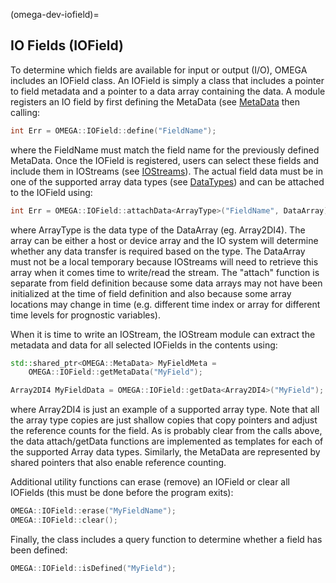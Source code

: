 (omega-dev-iofield)=

## IO Fields (IOField)

To determine which fields are available for input or output (I/O), OMEGA
includes an IOField class. An IOField is simply a class that includes a
pointer to field metadata and a pointer to a data array containing the data.
A module registers an IO field by first defining the MetaData
(see [MetaData](#omega-dev-metadata) then calling:
```c++
int Err = OMEGA::IOField::define("FieldName");
```
where the FieldName must match the field name for the previously defined
MetaData. Once the IOField is registered, users can select these fields
and include them in IOStreams (see [IOStreams](#omega-dev-iostreams)).
The actual field data must be in one of the supported array data types
(see [DataTypes](#omega-dev-data-types)) and can be attached to the IOField
using:
```c++
int Err = OMEGA::IOField::attachData<ArrayType>("FieldName", DataArray);
```
where ArrayType is the data type of the DataArray (eg. Array2DI4). The
array can be either a host or device array and the IO system will determine
whether any data transfer is required based on the type. The
DataArray must not be a local temporary because IOStreams will need to
retrieve this array when it comes time to write/read the stream. The
"attach" function is separate from field definition because some data arrays
may not have been initialized at the time of field definition and also
because some array locations may change in time (e.g. different time index or
array for different time levels for prognostic variables).

When it is time to write an IOStream, the IOStream module can extract
the metadata and data for all selected IOFields in the contents using:
```c++
std::shared_ptr<OMEGA::MetaData> MyFieldMeta =
    OMEGA::IOField::getMetaData("MyField");

Array2DI4 MyFieldData = OMEGA::IOField::getData<Array2DI4>("MyField");
```
where Array2DI4 is just an example of a supported array type. Note that
all the array type copies are just shallow copies that copy pointers
and adjust the reference counts for the field.
As is probably clear from the calls above, the data attach/getData functions
are implemented as templates for each of the supported Array data types.
Similarly, the MetaData are represented by shared pointers that also
enable reference counting.

Additional utility functions can erase (remove) an IOField or clear all
IOFields (this must be done before the program exits):
```c++
OMEGA::IOField::erase("MyFieldName");
OMEGA::IOField::clear();
```
Finally, the class includes a query function to determine whether a
field has been defined:
```c++
OMEGA::IOField::isDefined("MyField");
```
